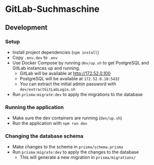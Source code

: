 # GitLab-Suchmaschine
## Development

### Setup
* Install project dependencies (`npm install`)
* Copy `.env.dev` to `.env`
* Use Docker Compose by running `dev/up.sh` to get PostgreSQL and GitLab instances up and running.
    * GitLab will be available at http://172.52.0.100
    * PostgreSQL will be available at `172.52.0.10:5432`
    * You can extract the initial admin password with `dev/extractGitLabLogin.sh`
* Run `prisma:migrate:dev` to apply the migrations to the database

### Running the application
* Make sure the dev containers are running (`dev/up.sh`)
* Run the application with `npm run dev`

### Changing the database schema
* Make changes to the schema in `prisma/schema.prisma`
* Run `prisma:migrate:dev` to apply the changes to the database
  * This will generate a new migration in `prisma/migrations/`
